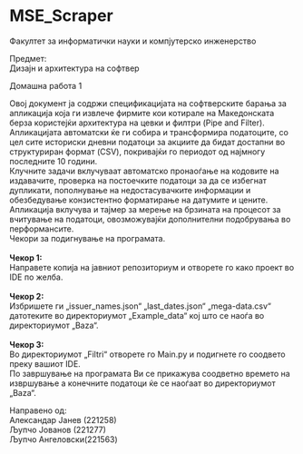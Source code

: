 ﻿# MSE_Scraper

Факултет за информатички науки и компјутерско инженерство
<br />

Предмет:
<br />
Дизаjн и архитектура на софтвер
<br />

Домашна работа 1
<br />

Овој документ ја содржи спецификацијата на софтверските барања за апликација која ги извлече фирмите кои котирале на Македонската берза користејќи архитектура на цевки и филтри (Pipe and Filter). 
<br />
Апликацијата автоматски ќе ги собира и трансформира податоците, со цел сите историски дневни податоци за акциите да бидат достапни во структуриран формат (CSV), покривајќи го периодот од најмногу последните 10 години.
<br />
Клучните задачи вклучуваат автоматско пронаоѓање на кодовите на издавачите, проверка на постоечките податоци за да се избегнат дупликати, пополнување на недостасувачките информации и обезбедување конзистентно форматирање на датумите и цените. 
<br />
Aпликација вклучува и тајмер за мерење на брзината на процесот за вчитување на податоци, овозможувајќи дополнителни подобрувања во перформансите. 
<br />
Чекори за подигнување на програмата.
<br />
<br />
**Чекор 1:**
<br />
  Направете копија на јавниот репозиториум и отворете го како проект во IDE по желба.
  <br />
  <br />
**Чекор 2:**
<br />
  Избришете ги „issuer_names.json“ „last_dates.json“ „mega-data.csv“ датотеките во директориумот „Example_data“ кој што се наоѓа во директориумот „Baza“.
  <br />
  <br />
**Чекор 3:**
<br />
  Во директориумот „Filtri“ отворете го Main.py и подигнете го соодвето преку вашиот IDE.
  <br />
По завршување на програмата Ви се прикажува соодветно времето на извршување а конечните податоци ќе се наоѓаат во директориумот „Baza“.
<br />


Направено од:<br />
  Александар Јанев (221258)<br />
  Љупчо Јованов (221277)<br />
  Љупчо Ангеловски(221563)<br />



